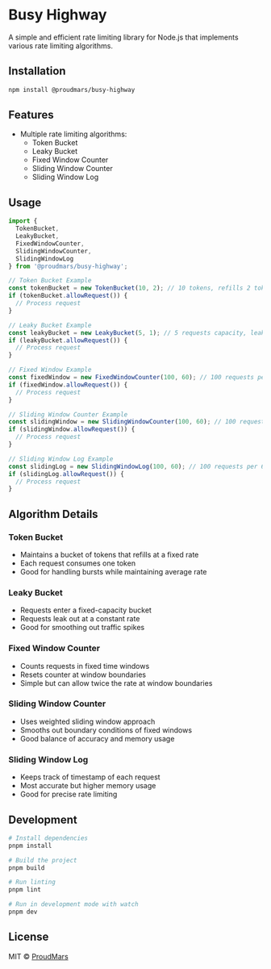 # Busy Highway

A simple and efficient rate limiting library for Node.js that implements various rate limiting algorithms.

## Installation

```sh
npm install @proudmars/busy-highway
```

## Features

- Multiple rate limiting algorithms:
  - Token Bucket
  - Leaky Bucket 
  - Fixed Window Counter
  - Sliding Window Counter
  - Sliding Window Log

## Usage

```typescript
import { 
  TokenBucket,
  LeakyBucket,
  FixedWindowCounter,
  SlidingWindowCounter,
  SlidingWindowLog
} from '@proudmars/busy-highway';

// Token Bucket Example
const tokenBucket = new TokenBucket(10, 2); // 10 tokens, refills 2 tokens/second
if (tokenBucket.allowRequest()) {
  // Process request
}

// Leaky Bucket Example
const leakyBucket = new LeakyBucket(5, 1); // 5 requests capacity, leaks 1 request/second
if (leakyBucket.allowRequest()) {
  // Process request
}

// Fixed Window Example
const fixedWindow = new FixedWindowCounter(100, 60); // 100 requests per 60 seconds
if (fixedWindow.allowRequest()) {
  // Process request
}

// Sliding Window Counter Example
const slidingWindow = new SlidingWindowCounter(100, 60); // 100 requests per 60 seconds
if (slidingWindow.allowRequest()) {
  // Process request
}

// Sliding Window Log Example
const slidingLog = new SlidingWindowLog(100, 60); // 100 requests per 60 seconds
if (slidingLog.allowRequest()) {
  // Process request
}
```

## Algorithm Details

### Token Bucket
- Maintains a bucket of tokens that refills at a fixed rate
- Each request consumes one token
- Good for handling bursts while maintaining average rate

### Leaky Bucket
- Requests enter a fixed-capacity bucket
- Requests leak out at a constant rate
- Good for smoothing out traffic spikes

### Fixed Window Counter
- Counts requests in fixed time windows
- Resets counter at window boundaries
- Simple but can allow twice the rate at window boundaries

### Sliding Window Counter
- Uses weighted sliding window approach
- Smooths out boundary conditions of fixed windows
- Good balance of accuracy and memory usage

### Sliding Window Log
- Keeps track of timestamp of each request
- Most accurate but higher memory usage
- Good for precise rate limiting

## Development

```sh
# Install dependencies
pnpm install

# Build the project
pnpm build

# Run linting
pnpm lint

# Run in development mode with watch
pnpm dev
```

## License

MIT © [ProudMars](https://github.com/ProudMars)